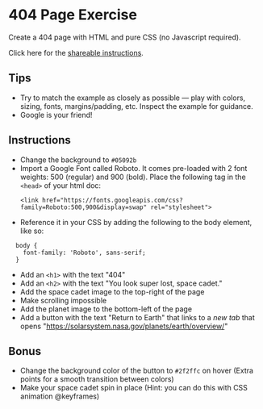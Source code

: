 # 404 Page Exercise
Create a 404 page with HTML and pure CSS (no Javascript required). 

Click here for the [shareable instructions](https://hackmd.io/eziP8ltBSWedBHVzk54V7g).

## Tips
- Try to match the example as closely as possible — play with colors, sizing, fonts, margins/padding, etc. Inspect the example for guidance.
- Google is your friend!

## Instructions

- Change the background to `#05092b`
- Import a Google Font called Roboto. It comes pre-loaded with 2 font weights: 500 (regular) and 900 (bold). Place the following tag in the `<head>` of your html doc:
  ```
  <link href="https://fonts.googleapis.com/css?family=Roboto:500,900&display=swap" rel="stylesheet">
  ```
- Reference it in your CSS by adding the following to the body element, like so:
```
  body {
    font-family: 'Roboto', sans-serif;
  }
```
- Add an `<h1>` with the text "404"
- Add an `<h2>` with the text "You look super lost, space cadet."
- Add the space cadet image to the top-right of the page
- Make scrolling impossible
- Add the planet image to the bottom-left of the page
- Add a button with the text "Return to Earth" that links to a *new tab* that opens "https://solarsystem.nasa.gov/planets/earth/overview/"

## Bonus
- Change the background color of the button to `#2f2ffc` on hover (Extra points for a smooth transition between colors)
- Make your space cadet spin in place (Hint: you can do this with CSS animation @keyframes)
